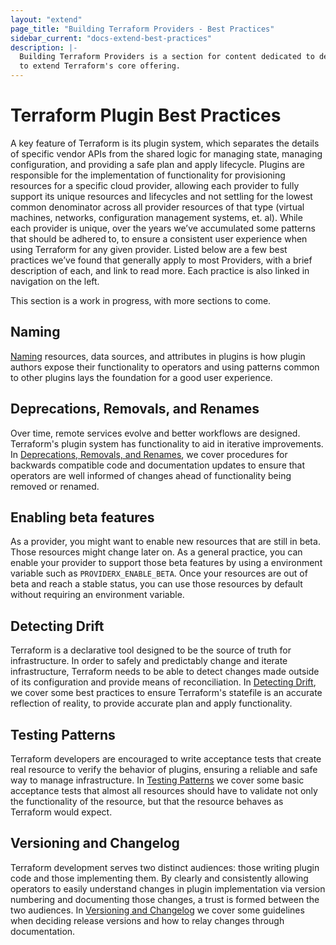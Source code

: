 ```yaml
---
layout: "extend"
page_title: "Building Terraform Providers - Best Practices"
sidebar_current: "docs-extend-best-practices"
description: |-
  Building Terraform Providers is a section for content dedicated to developing Plugins
  to extend Terraform's core offering.
---
```


# Terraform Plugin Best Practices

A key feature of Terraform is its plugin system, which separates the details of 
specific vendor APIs from the shared logic for managing state, managing configuration, 
and providing a safe plan and apply lifecycle. Plugins are responsible
for the  implementation of functionality for provisioning resources for a
specific cloud provider, allowing each provider to fully support its unique
resources and lifecycles and not settling for the lowest common denominator
across all provider resources of that type (virtual machines, networks,
configuration management systems, et. al). While each provider is unique, over
the years we’ve accumulated some patterns that should be adhered to, to
ensure a consistent user experience when using Terraform for any given provider.
Listed below are a few best practices we’ve found that generally apply to most
Providers, with a brief description of each, and link to read more. Each
practice is also linked in navigation on the left.

This section is a work in progress, with more sections to come.

## Naming

[Naming][naming] resources, data sources, and attributes in plugins is how plugin authors
expose their functionality to operators and using patterns common to other plugins
lays the foundation for a good user experience.

## Deprecations, Removals, and Renames

Over time, remote services evolve and better workflows are designed.
Terraform's plugin system has functionality to aid in iterative improvements.
In [Deprecations, Removals, and Renames][deprecations], we cover procedures for
backwards compatible code and documentation updates to ensure that operators
are well informed of changes ahead of functionality being removed or renamed.

## Enabling beta features

As a provider, you might want to enable new resources that are still in beta.
Those resources might change later on.
As a general practice, you can enable your provider to support those beta features
by using a environment variable such as `PROVIDERX_ENABLE_BETA`.
Once your resources are out of beta and reach a stable status, you can use those
resources by default without requiring an environment variable.

## Detecting Drift

Terraform is a declarative tool designed to be the source of truth for
infrastructure. In order to safely and predictably change and iterate
infrastructure, Terraform needs to be able to detect changes made outside of
its configuration and provide means of reconciliation. In [Detecting
Drift][drift], we cover some best practices to ensure Terraform's statefile is
an accurate reflection of reality, to provide accurate plan and apply
functionality.

## Testing Patterns

Terraform developers are encouraged to write acceptance tests that create real
resource to verify the behavior of plugins, ensuring a reliable and safe
way to manage infrastructure. In [Testing Patterns][testing-patterns] we cover
some basic acceptance tests that almost all resources should have to validate
not only the functionality of the resource, but that the resource behaves as
Terraform would expect.

## Versioning and Changelog

Terraform development serves two distinct audiences: those writing plugin code
and those implementing them. By clearly and consistently allowing operators to
easily understand changes in plugin implementation via version numbering and
documenting those changes, a trust is formed between the two audiences. In
[Versioning and Changelog][versioning] we cover some guidelines when deciding
release versions and how to relay changes through documentation.

[naming]: /docs/extend/best-practices/naming.html
[deprecations]: /docs/extend/best-practices/deprecations.html
[drift]: /docs/extend/best-practices/detecting-drift.html
[testing-patterns]: /docs/extend/best-practices/testing.html
[versioning]: /docs/extend/best-practices/versioning.html
